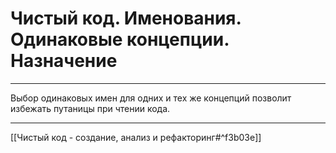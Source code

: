 # Чистый код. Именования. Одинаковые концепции. Назначение

---

Выбор одинаковых имен для одних и тех же концепций позволит избежать путаницы при чтении кода.

---

[[Чистый код - создание, анализ и рефакторинг#^f3b03e]]